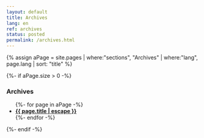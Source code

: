 ```yaml
---
layout: default
title: Archives
lang: en
ref: archives
status: posted
permalink: /archives.html
---
```


{% assign aPage = site.pages | where:"sections", "Archives" | where:"lang", page.lang | sort: "title" %}

{%- if aPage.size > 0 -%}

### Archives

<!-- markdownlint-disable MD033 -->
<ul>
  {%- for page in aPage -%}
    <li>
      <strong>
        <a href="{{ page.url | relative_url }}">
          {{ page.title | escape }}
        </a>
      </strong>
    </li>
  {%- endfor -%}
</ul>

{%- endif -%}
